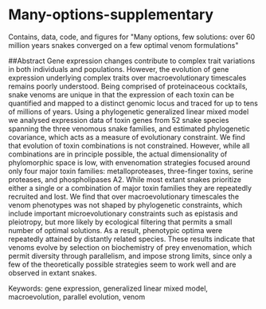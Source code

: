 # Many-options-supplementary

Contains, data, code, and figures for "Many options, few solutions: over 60 million years snakes converged on a few optimal venom formulations"

##Abstract
Gene expression changes contribute to complex trait variations in both individuals and populations. However, the evolution of gene expression underlying complex traits over macroevolutionary timescales remains poorly understood. Being comprised of proteinaceous cocktails, snake venoms are unique in that the expression of each toxin can be quantified and mapped to a distinct genomic locus and traced for up to tens of millions of years. Using a phylogenetic generalized linear mixed model we analysed expression data of toxin genes from 52 snake species spanning the three venomous snake families, and estimated phylogenetic covariance, which acts as a measure of evolutionary constraint. We find that evolution of toxin combinations is not constrained. However, while all combinations are in principle possible, the actual dimensionality of phylomorphic space is low, with envenomation strategies focused around only four major toxin families: metalloproteases, three-finger toxins, serine proteases, and phospholipases A2. While most extant snakes prioritize either a single or a combination of major toxin families they are repeatedly recruited and lost. We find that over macroevolutionary timescales the venom phenotypes was not shaped by phylogenetic constraints, which include important microevolutionary constraints such as epistasis and pleiotropy, but more likely by ecological filtering that permits a small number of optimal solutions. As a result, phenotypic optima were repeatedly attained by distantly related species. These results indicate that venoms evolve by selection on biochemistry of prey envenomation, which permit diversity through parallelism, and impose strong limits, since only a few of the theoretically possible strategies seem to work well and are observed in extant snakes.

Keywords: gene expression, generalized linear mixed model, macroevolution, parallel evolution, venom
